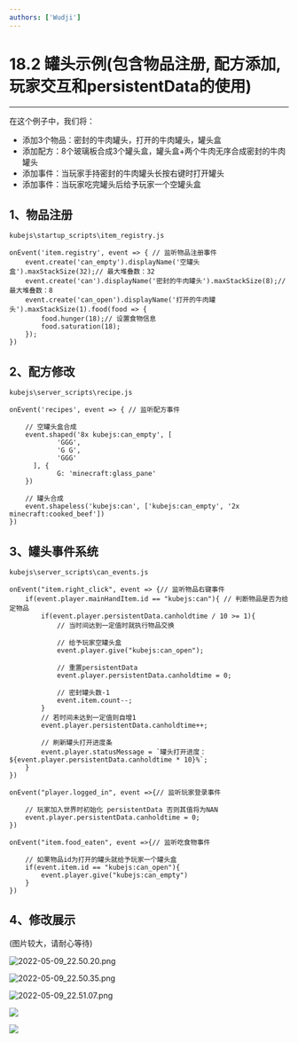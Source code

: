 ```yaml
---
authors: ['Wudji']
---
```


# 18.2 罐头示例(包含物品注册, 配方添加, 玩家交互和persistentData的使用)

***

在这个例子中，我们将：

* 添加3个物品：密封的牛肉罐头，打开的牛肉罐头，罐头盒
* 添加配方：8个玻璃板合成3个罐头盒，罐头盒+两个牛肉无序合成密封的牛肉罐头
* 添加事件：当玩家手持密封的牛肉罐头长按右键时打开罐头
* 添加事件：当玩家吃完罐头后给予玩家一个空罐头盒

## 1、物品注册

`kubejs\startup_scripts\item_registry.js`

```
onEvent('item.registry', event => { // 监听物品注册事件
	event.create('can_empty').displayName('空罐头盒').maxStackSize(32);// 最大堆叠数：32
	event.create('can').displayName('密封的牛肉罐头').maxStackSize(8);// 最大堆叠数：8
	event.create('can_open').displayName('打开的牛肉罐头').maxStackSize(1).food(food => {
		food.hunger(18);// 设置食物信息
		food.saturation(18);
	});
})
```

## 2、配方修改

`kubejs\server_scripts\recipe.js`

```
onEvent('recipes', event => { // 监听配方事件

	// 空罐头盒合成
    event.shaped('8x kubejs:can_empty', [
            'GGG',
            'G G',
            'GGG'
      ], {
            G: 'minecraft:glass_pane'
    })
    
    // 罐头合成
    event.shapeless('kubejs:can', ['kubejs:can_empty', '2x minecraft:cooked_beef'])
})
```

## 3、罐头事件系统

`kubejs\server_scripts\can_events.js`

```
onEvent("item.right_click", event => {// 监听物品右键事件
    if(event.player.mainHandItem.id == "kubejs:can"){ // 判断物品是否为给定物品
        if(event.player.persistentData.canholdtime / 10 >= 1){
        	// 当时间达到一定值时就执行物品交换
        	
        	// 给予玩家空罐头盒
            event.player.give("kubejs:can_open");
            
            // 重置persistentData
            event.player.persistentData.canholdtime = 0;
            
            // 密封罐头数-1
            event.item.count--;
        }
        // 若时间未达到一定值则自增1
        event.player.persistentData.canholdtime++;

    	// 刷新罐头打开进度条
        event.player.statusMessage = `罐头打开进度：${event.player.persistentData.canholdtime * 10}%`;
    }
})

onEvent("player.logged_in", event =>{// 监听玩家登录事件

	// 玩家加入世界时初始化 persistentData 否则其值将为NAN
    event.player.persistentData.canholdtime = 0;
})

onEvent("item.food_eaten", event =>{// 监听吃食物事件

	// 如果物品id为打开的罐头就给予玩家一个罐头盒
    if(event.item.id == "kubejs:can_open"){
        event.player.give("kubejs:can_empty")
    }
})
```

## 4、修改展示

(图片较大，请耐心等待)

![2022-05-09\_22.50.20.png](https://m1.miaomc.cn/uploads/20220509\_9be568769fad2.png)

![2022-05-09\_22.50.35.png](https://m1.miaomc.cn/uploads/20220509\_de72468c663a2.png)

![2022-05-09\_22.51.07.png](https://m1.miaomc.cn/uploads/20220509\_765843f2162a8.png)

![](https://m1.miaomc.cn/uploads/20220509\_17accde033a92.gif)

![](https://m1.miaomc.cn/uploads/20220509\_13b127ea703dd.gif)
